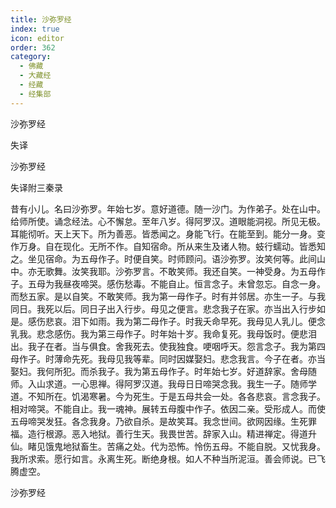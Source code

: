 ```yaml
---
title: 沙弥罗经
index: true
icon: editor
order: 362
category:
  - 佛藏
  - 大藏经
  - 经藏
  - 经集部
---
```


  沙弥罗经  

失译  

沙弥罗经  

失译附三秦录  

昔有小儿。名曰沙弥罗。年始七岁。意好道德。随一沙门。为作弟子。处在山中。给师所使。诵念经法。心不懈怠。至年八岁。得阿罗汉。道眼能洞视。所见无极。耳能彻听。天上天下。所为善恶。皆悉闻之。身能飞行。在能至到。能分一身。变作万身。自在现化。无所不作。自知宿命。所从来生及诸人物。蚑行蠕动。皆悉知之。坐见宿命。为五母作子。时便自笑。时师顾问。语沙弥罗。汝笑何等。此间山中。亦无歌舞。汝笑我耶。沙弥罗言。不敢笑师。我还自笑。一神受身。为五母作子。五母为我昼夜啼哭。感伤愁毒。不能自止。恒言念子。未曾忽忘。自念一身。而愁五家。是以自笑。不敢笑师。我为第一母作子。时有并邻居。亦生一子。与我同日。我死以后。同日子出入行步。母见之便言。悲念我子在家。亦当出入行步如是。感伤悲哀。泪下如雨。我为第二母作子。时我夭命早死。我母见人乳儿。便念乳我。悲念感伤。我为第三母作子。时年始十岁。我命复死。我母饭时。便悲泪出。我子在者。当与俱食。舍我死去。使我独食。哽咽呼天。怨言念子。我为第四母作子。时薄命先死。我母见我等辈。同时因媒娶妇。悲念我言。今子在者。亦当娶妇。我何所犯。而杀我子。我为第五母作子。时年始七岁。好道辞家。舍母随师。入山求道。一心思禅。得阿罗汉道。我母日日啼哭念我。我生一子。随师学道。不知所在。饥渴寒暑。今为死生。于是五母共会一处。各各悲哀。言念我子。相对啼哭。不能自止。我一魂神。展转五母腹中作子。依因二亲。受形成人。而使五母啼哭发狂。各念我身。乃欲自杀。是故笑耳。我念世间。欲网因缘。生死罪福。造行根源。恶入地狱。善行生天。我畏世苦。辞家入山。精进禅定。得道升仙。睹见饿鬼地狱畜生。苦痛之处。代为恐怖。怜伤五母。不能自脱。又忧我身。我所求索。愿行如言。永离生死。断绝身根。如人不种当所泥洹。善会师说。已飞腾虚空。  

沙弥罗经  
